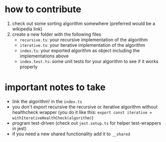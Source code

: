 # how to contribute

1. check out some sorting algorithm somewhere (preferred would be a wikipedia link)
1. create a new folder with the following files
   - `recursive.ts`: your recursive implementation of the algorithm
   - `iterative.ts`: your iterative implementation of the algorithm
   - `index.ts`: your exported algorithm as object including the implementations above
   - `index.test.ts`: some unit tests for your algorithm to see if it works properly

# important notes to take

- link the algorithm! in the `index.ts`
- you don't export recursive the recursive or iterative algorithm without healthcheck wrapper (you do it like this: `export const iterative = withIterativeHealthCheck(algorithm)`)
- program test-driven (check out `jest.setup.ts` for helper test-wrappers in jest)
- if you need a new shared functionality add it to `__shared`
